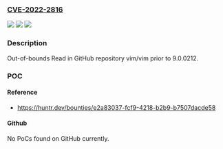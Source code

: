 ### [CVE-2022-2816](https://cve.mitre.org/cgi-bin/cvename.cgi?name=CVE-2022-2816)
![](https://img.shields.io/static/v1?label=Product&message=vim%2Fvim&color=blue)
![](https://img.shields.io/static/v1?label=Version&message=n%2Fa&color=blue)
![](https://img.shields.io/static/v1?label=Vulnerability&message=CWE-125%20Out-of-bounds%20Read&color=brighgreen)

### Description

Out-of-bounds Read in GitHub repository vim/vim prior to 9.0.0212.

### POC

#### Reference
- https://huntr.dev/bounties/e2a83037-fcf9-4218-b2b9-b7507dacde58

#### Github
No PoCs found on GitHub currently.


